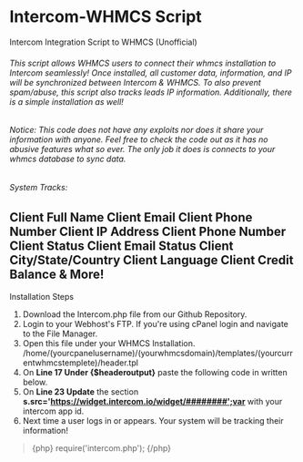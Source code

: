 # Intercom-WHMCS Script
Intercom Integration Script to WHMCS (Unofficial)
###### This script allows WHMCS users to connect their whmcs installation to Intercom seamlessly! Once installed, all customer data, information, and IP will be synchronized between Intercom & WHMCS. To also prevent spam/abuse, this script also tracks leads IP information. Additionally, there is a simple installation as well!

###### Notice: This code does not have any exploits nor does it share your information with anyone. Feel free to check the code out as it has no abusive features what so ever. The only job it does is connects to your whmcs database to sync data.

###### System Tracks:
Client Full Name
Client Email
Client Phone Number
Client IP Address
Client Phone Number
Client Status
Client Email Status
Client City/State/Country
Client Language
Client Credit Balance
& More!
---
Installation Steps

1) Download the Intercom.php file from our Github Repository.
2) Login to your Webhost's FTP. If you're using cPanel login and navigate to the File Manager.
3) Open this file under your WHMCS Installation. /home/(yourcpanelusername)/(yourwhmcsdomain)/templates/(yourcurrentwhmcstemplete)/header.tpl
4) On **Line 17 Under {$headeroutput}** paste the following code in written below.
5) On **Line 23 Update** the section **s.src='https://widget.intercom.io/widget/########';var** with your intercom app id.
6) Next time a user logs in or appears. Your system will be tracking their information!

>{php}
>require('intercom.php');
>{/php}
  ><script>
  >{literal}
  >(function(){var w=window;var ic=w.Intercom;if(typeof ic==="function"){ic('reattach_activator');ic('update',intercomSettings);}else{var d=document;var i=function(){i.c(arguments)};i.q=[];i.c=function(args){i.q.push(args)};w.Intercom=i;function l(){var s=d.createElement('script');s.type='text/javascript';s.async=true;s.src='https://widget.intercom.io/widget/########';var x=d.getElementsByTagName('script')[0];x.parentNode.insertBefore(s,x);}if(w.attachEvent){w.attachEvent('onload',l);}else{w.addEventListener('load',l,false);}}})()
>{/literal}
  ></script>
  

